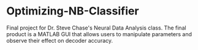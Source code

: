 # Optimizing-NB-Classifier
Final project for Dr. Steve Chase's Neural Data Analysis class. The final product is a MATLAB GUI that allows users to manipulate parameters and observe their effect on decoder accuracy. 
